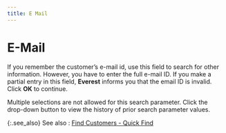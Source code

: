 ```yaml
---
title: E Mail
---
```


# E-Mail


If you remember the customer’s e-mail id, use this field to search for  other information. However, you have to enter the full e-mail ID. If you  make a partial entry in this field, **Everest**  informs you that the email ID is invalid. Click **OK**  to continue.


Multiple selections are not allowed for this search parameter. Click  the drop-down button to view the history of prior search parameter values.


{:.see_also}
See also
: [Find Customers  - Quick Find]({{site.mc_baseurl}}/find-customers/find-customers-dialog-box/customer_filter_quick_find.html)
